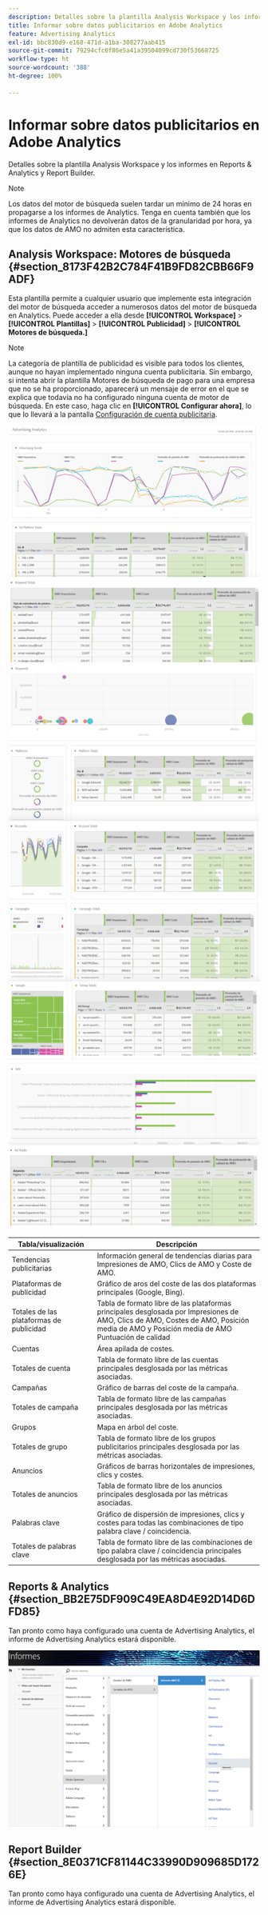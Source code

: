 ```yaml
---
description: Detalles sobre la plantilla Analysis Workspace y los informes en Reports & Analytics y Report Builder.
title: Informar sobre datos publicitarios en Adobe Analytics
feature: Advertising Analytics
exl-id: bbc830d9-e168-471d-a1ba-308277aab415
source-git-commit: 79294cfc6f86e5a41a39504099cd730f53668725
workflow-type: ht
source-wordcount: '388'
ht-degree: 100%

---
```


# Informar sobre datos publicitarios en Adobe Analytics

Detalles sobre la plantilla Analysis Workspace y los informes en Reports &amp; Analytics y Report Builder.

>[!NOTE]
>
>Los datos del motor de búsqueda suelen tardar un mínimo de 24 horas en propagarse a los informes de Analytics. Tenga en cuenta también que los informes de Analytics no devolverán datos de la granularidad por hora, ya que los datos de AMO no admiten esta característica.

## Analysis Workspace: Motores de búsqueda {#section_8173F42B2C784F41B9FD82CBB66F9ADF}

Esta plantilla permite a cualquier usuario que implemente esta integración del motor de búsqueda acceder a numerosos datos del motor de búsqueda en Analytics. Puede acceder a ella desde **[!UICONTROL Workspace]** > **[!UICONTROL Plantillas]** > **[!UICONTROL Publicidad]** > **[!UICONTROL Motores de búsqueda.]**

>[!NOTE]
>
>La categoría de plantilla de publicidad es visible para todos los clientes, aunque no hayan implementado ninguna cuenta publicitaria. Sin embargo, si intenta abrir la plantilla Motores de búsqueda de pago para una empresa que no se ha proporcionado, aparecerá un mensaje de error en el que se explica que todavía no ha configurado ninguna cuenta de motor de búsqueda. En este caso, haga clic en **[!UICONTROL Configurar ahora]**, lo que lo llevará a la pantalla [Configuración de cuenta publicitaria](/help/integrate/c-advertising-analytics/c-adanalytics-workflow/aa-create-ad-account.md).

![](assets/aa_aw.png)  ![](assets/aa_aw2.png) ![](assets/aa_aw3.png) ![](assets/aa_aw4.png)  ![](assets/aa_aw5.png) ![](assets/aa_aw6.png)

| Tabla/visualización | Descripción |
|--- |--- |
| Tendencias publicitarias | Información general de tendencias diarias para Impresiones de AMO, Clics de AMO y Coste de AMO. |
| Plataformas de publicidad | Gráfico de aros del coste de las dos plataformas principales (Google, Bing). |
| Totales de las plataformas de publicidad | Tabla de formato libre de las plataformas principales desglosada por Impresiones de AMO, Clics de AMO, Costes de AMO, Posición media de AMO y Posición media de AMO Puntuación de calidad |
| Cuentas | Área apilada de costes. |
| Totales de cuenta | Tabla de formato libre de las cuentas principales desglosada por las métricas asociadas. |
| Campañas | Gráfico de barras del coste de la campaña. |
| Totales de campaña | Tabla de formato libre de las campañas principales desglosada por las métricas asociadas. |
| Grupos | Mapa en árbol del coste. |
| Totales de grupo | Tabla de formato libre de los grupos publicitarios principales desglosada por las métricas asociadas. |
| Anuncios | Gráficos de barras horizontales de impresiones, clics y costes. |
| Totales de anuncios | Tabla de formato libre de los anuncios principales desglosada por las métricas asociadas. |
| Palabras clave | Gráfico de dispersión de impresiones, clics y costes para todas las combinaciones de tipo palabra clave / coincidencia. |
| Totales de palabras clave | Tabla de formato libre de las combinaciones de tipo palabra clave / coincidencia principales desglosada por las métricas asociadas. |

## Reports &amp; Analytics {#section_BB2E75DF909C49EA8D4E92D14D6DFD85}

Tan pronto como haya configurado una cuenta de Advertising Analytics, el informe de Advertising Analytics estará disponible.

![](assets/aa_randa.png)

## Report Builder {#section_8E0371CF81144C33990D909685D1726E}

Tan pronto como haya configurado una cuenta de Advertising Analytics, el informe de Advertising Analytics estará disponible.
